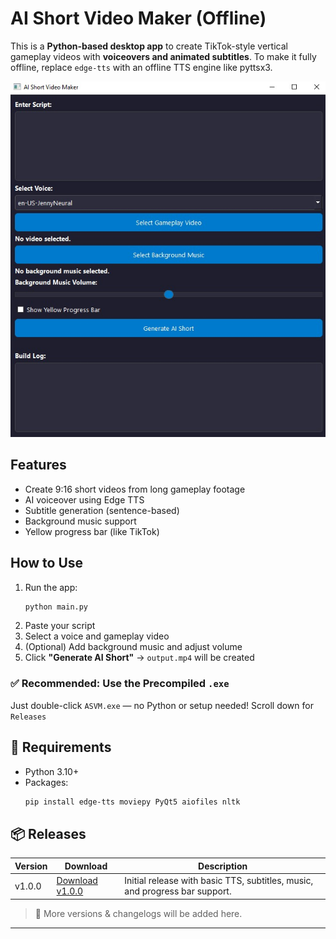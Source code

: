 # AI Short Video Maker (Offline)

This is a **Python-based desktop app** to create TikTok-style vertical gameplay videos with **voiceovers and animated subtitles**. 
To make it fully offline, replace `edge-tts` with an offline TTS engine like pyttsx3.

![UI Screenshot](https://raw.githubusercontent.com/yashtanwar17/AI-Video-Maker-Offline-/refs/heads/main/imgs/ui.jpeg)

## Features
- Create 9:16 short videos from long gameplay footage
- AI voiceover using Edge TTS
- Subtitle generation (sentence-based)
- Background music support
- Yellow progress bar (like TikTok)

## How to Use
1. Run the app:
   ```bash
   python main.py
   ```
2. Paste your script
3. Select a voice and gameplay video
4. (Optional) Add background music and adjust volume
5. Click **"Generate AI Short"** → `output.mp4` will be created

### ✅ Recommended: Use the Precompiled `.exe`
Just double-click `ASVM.exe` — no Python or setup needed!
Scroll down for `Releases`

## 📁 Requirements
- Python 3.10+
- Packages:
  ```bash
  pip install edge-tts moviepy PyQt5 aiofiles nltk
  ```

## 📦 Releases

| Version | Download | Description |
|---------|----------|-------------|
| v1.0.0  | [Download v1.0.0](#) | Initial release with basic TTS, subtitles, music, and progress bar support. |

> 🔗 More versions & changelogs will be added here.
---
